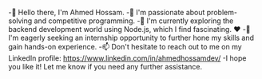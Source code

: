 -👋 Hello there, I'm Ahmed Hossam.
-👀 I'm passionate about problem-solving and competitive programming.
-🌱 I'm currently exploring the backend development world using Node.js, which I find fascinating. ❤️
-💼 I'm eagerly seeking an internship opportunity to further hone my skills and gain hands-on experience.
-📫 Don't hesitate to reach out to me on my LinkedIn profile: https://www.linkedin.com/in/ahmedhossamdev/
-I hope you like it! Let me know if you need any further assistance.
<!---
Ahmedhossamdev/Ahmedhossamdev is a ✨ special ✨ repository because its `README.md` (this file) appears on your GitHub profile.
You can click the Preview link to take a look at your changes.
--->
